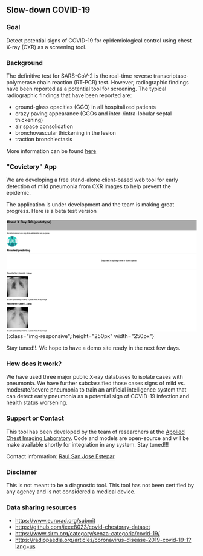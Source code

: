 ## Slow-down COVID-19

### Goal
Detect potential signs of COVID-19 for epidemiological control using chest X-ray (CXR) as a screening tool.

### Background
The definitive test for SARS-CoV-2 is the real-time reverse transcriptase-polymerase chain reaction (RT-PCR) test. However, radiographic findings have been reported as a potential tool for screening. The typical radiographic findings that have been reported are:
- ground-glass opacities (GGO) in all hospitalized patients
- crazy paving appearance (GGOs and inter-/intra-lobular septal thickening)
- air space consolidation
- bronchovascular thickening in the lesion
- traction bronchiectasis

More information can be found [here](https://radiopaedia.org/articles/coronavirus-disease-2019-covid-19-1?lang=us)

### "Covictory" App
We are developing a free stand-alone client-based web tool for early detection of mild pneumonia from CXR images to help prevent the epidemic. 

The application is under development and the team is making great progress. Here is a beta test version

![Covictory App Beta test](images/covictory-gui.png){:class="img-responsive",:height="250px" width="250px"}

Stay tuned!!. We hope to have a demo site ready in the next few days.

### How does it work?
We have used three major public X-ray databases to isolate cases with pneumonia. We have further subclassified those cases signs of mild vs. moderate/severe pneumonia to train an artificial intelligence system that can detect early pneumonia as a potential sign of COVID-19 infection and health status worsening.  

### Support or Contact
This tool has been developed by the team of researchers at the [Applied Chest Imaging Laboratory](acil.med.harvard.edu). 
Code and models are open-source and will be make available shortly for integration in any system. Stay tuned!!!

Contact information: [Raul San Jose Estepar](rsanjose@bwh.harvard.edu)

### Disclamer
This is not meant to be a diagnostic tool. This tool has not been certified by any agency and is not considered a medical device.

### Data sharing resources
- https://www.eurorad.org/submit
- https://github.com/ieee8023/covid-chestxray-dataset
- https://www.sirm.org/category/senza-categoria/covid-19/
- https://radiopaedia.org/articles/coronavirus-disease-2019-covid-19-1?lang=us
